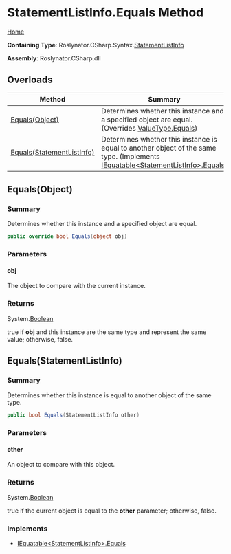 <a name="_top"></a>

# StatementListInfo\.Equals Method

[Home](../../../../../README.md#_top)

**Containing Type**: Roslynator\.CSharp\.Syntax\.[StatementListInfo](../README.md#_top)

**Assembly**: Roslynator\.CSharp\.dll

## Overloads

| Method | Summary |
| ------ | ------- |
| [Equals(Object)](#Roslynator_CSharp_Syntax_StatementListInfo_Equals_System_Object_) | Determines whether this instance and a specified object are equal\. \(Overrides [ValueType.Equals](https://docs.microsoft.com/en-us/dotnet/api/system.valuetype.equals)\) |
| [Equals(StatementListInfo)](#Roslynator_CSharp_Syntax_StatementListInfo_Equals_Roslynator_CSharp_Syntax_StatementListInfo_) | Determines whether this instance is equal to another object of the same type\. \(Implements [IEquatable\<StatementListInfo>.Equals](https://docs.microsoft.com/en-us/dotnet/api/system.iequatable-1.equals)\) |

## Equals\(Object\) <a name="Roslynator_CSharp_Syntax_StatementListInfo_Equals_System_Object_"></a>

### Summary

Determines whether this instance and a specified object are equal\.

```csharp
public override bool Equals(object obj)
```

### Parameters

#### obj

The object to compare with the current instance\. 

### Returns

System\.[Boolean](https://docs.microsoft.com/en-us/dotnet/api/system.boolean)

true if **obj** and this instance are the same type and represent the same value; otherwise, false\. 

## Equals\(StatementListInfo\) <a name="Roslynator_CSharp_Syntax_StatementListInfo_Equals_Roslynator_CSharp_Syntax_StatementListInfo_"></a>

### Summary

Determines whether this instance is equal to another object of the same type\.

```csharp
public bool Equals(StatementListInfo other)
```

### Parameters

#### other

An object to compare with this object\.

### Returns

System\.[Boolean](https://docs.microsoft.com/en-us/dotnet/api/system.boolean)

true if the current object is equal to the **other** parameter; otherwise, false\.

### Implements

* [IEquatable\<StatementListInfo>.Equals](https://docs.microsoft.com/en-us/dotnet/api/system.iequatable-1.equals)
